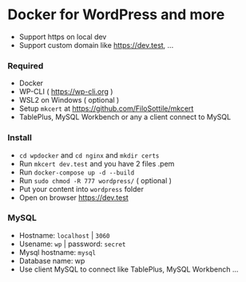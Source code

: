 # Docker for WordPress and more

- Support https on local dev
- Support custom domain like https://dev.test, ...

### Required
- Docker 
- WP-CLI ( https://wp-cli.org ) 
- WSL2 on Windows ( optional )
- Setup `mkcert` at https://github.com/FiloSottile/mkcert
- TablePlus, MySQL Workbench or any a client connect to MySQL

### Install
- `cd wpdocker` and `cd nginx` and `mkdir certs`
- Run `mkcert dev.test` and you have 2 files .pem
- Run `docker-compose up -d --build`
- Run `sudo chmod -R 777 wordpress/` ( optional )
- Put your content into `wordpress` folder
- Open on browser https://dev.test 

### MySQL
- Hostname: `localhost` | `3060`
- Usename: `wp` | password: `secret`
- Mysql hostname: `mysql`
- Database name: wp
- Use client MySQL to connect like TablePlus, MySQL Workbench ...



